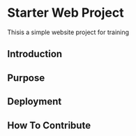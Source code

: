# Starter Web Project

Thisis a simple website project for training

## Introduction

## Purpose

## Deployment

## How To Contribute
